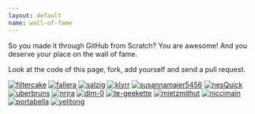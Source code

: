 ```yaml
---
layout: default
name: wall-of-fame
---
```


So you made it through GitHub from Scratch? You are awesome! And you deserve your place on the wall of fame.

Look at the code of this page, fork, add yourself and send a pull request.

[![filtercake](https://identicons.github.com/filtercake.png)](http://filtercake.github.io)
[![fallera](https://identicons.github.com/fallera.png)](http://fallera.github.io)
[![salzig](https://identicons.github.com/salzig.png)](http://salzig.github.io)
[![klyrr](https://identicons.github.com/klyrr.png)](http://klyrr.github.io)
[![susannamaier5456](https://identicons.github.com/susannamaier5456.png)](http://susannamaier5456.github.io/)
[![nesQuick](https://identicons.github.com/nesQuick.png)](http://nesQuick.github.io)
[![uberbruns](https://identicons.github.com/uberbruns.png)](http://uberbruns.github.io)
[![nrjra](https://identicons.github.com/nrjra.png)](http://nrjra.github.io)
[![dim-0](https://identicons.github.com/dim-0.png)](http://dim-0.github.io)
[![te-geekette](https://identicons.github.com/te-geekette.png)](http://te-geekette.github.io)
[![mietzmithut](https://identicons.github.com/mietzmithut.png)](http://mietzmithut.github.io)
[![niccimain](https://identicons.github.com/niccimain.png)](http://niccimain.github.io)
[![portabella](https://identicons.github.com/portabella.png)](http://portabella.github.io)
[![yelitong](https://identicons.github.com/yelitong.png)](http://yelitong.github.io)
